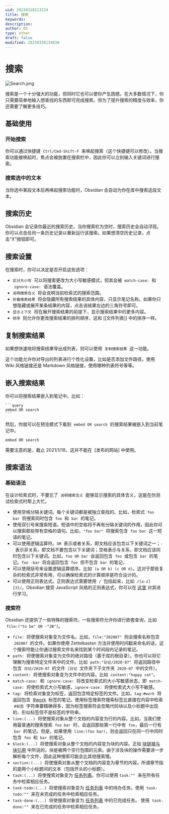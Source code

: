 ```yaml
---
uid: 20230328213324
title: 搜索
keywords: 
description: 
author: OS
type: other
draft: false
modified: 20230330134030
---
```


# 搜索

![Search.png](https://s1.vika.cn/space/2023/03/15/b3e6b41187d642efb57848c68dcdb332)

搜索是一个十分强大的功能，但同时它也可以使你产生困惑。在大多数情况下，你只需要简单地输入想查找的东西即可完成搜索。但为了提升搜索的精度与效率，你还需要了解更多技巧。

## 基础使用

### 开始搜索

你可以通过快捷键  `Ctrl/Cmd-Shift-F`  来唤起搜索（这个快捷键可以修改）。当搜索功能被唤起时，焦点会被放置在搜索栏中，因此你可以立刻输入关键词进行搜索。

### 搜索选中的文本

当你选中某段文本后再唤起搜索功能时，Obsidian 会自动为你在库中搜索这段文本。

## 搜索历史

Obsidian 会记录你最近的搜索历史。当你搜索栏为空时，搜索历史会自动浮现。你可以点击任何一条历史记录以重新运行该搜索。如果想清空历史记录，点击“X”按钮即可。

## 搜索设置

在搜索时，你可以决定是否开启这些选项：

- `区分大小写`  可以将搜索更改为大小写敏感模式，但其会被  `match-case:`  和  `ignore-case:`  语法覆盖。
- `说明搜索含义`  将会说明当前检索式的搜索范围。
- `折叠搜索结果`  将会隐藏所有搜索结果的具体内容，只显示笔记名称。如果你只想隐藏或展开某条结果的内容，点击该结果左边的三角符号即可。
- `显示上下文`  将在展开搜索结果的前提下，显示搜索结果中的更多内容。
- `排序`  则允许你更改搜索结果的排列顺序，这和 [[文件列表]] 中的排序一样。

## 复制搜索结果

如果想快速地将搜索结果导出成列表，则可以使用  `复制搜索结果`  这一功能。

这个功能允许你对导出的列表进行个性化设置，比如是否添加文件路径，使用 Wiki 风格链接还是 Markdown 风格链接，使用哪种列表符号等等。

## 嵌入搜索结果

你可以将搜索结果嵌入到笔记中。比如：

````
```query
embed OR search
```
````

然后，你就可以在预览模式下看到  `embed OR search`  的搜索结果被嵌入到当前笔记中。

```query
embed OR search
```

需要注意的是，截止 2021/1/18，这并不能在  [发布的网站] 中使用。

## 搜索语法

### 基础语法

在设计检索式时，不要忘了  `说明搜索含义`  能够显示搜索的具体含义，这能在你测试检索式时帮上大忙。

- 使用空格分隔关键词。每个关键词都是被独立查找的。比如，检索式  `foo bar`  将搜索同时包含  `foo`  和  `bar`  的笔记。
- 使用双引号来搜索短语。短语中的空格将不再有分隔关键词的作用，因此你可以搜索那些带有空格的语句。比如，`"foo bar"`  将搜索包含  `foo bar`  这一短语的笔记。
- 可以使用逻辑运算符。`OR`  表示或者关系，即文档应该包含以下关键词之一；`-`  表示非关系，即文档不要包含以下关键词；空格表示与关系，即文档应该同时包含以下关键词。比如，`foo OR bar`  会返回包含  `foo`  或包含  `bar`  的笔记。`foo -bar`  将会返回包含  `foo`  但不包含  `bar`  的笔记。
- 可以使用括号来设置逻辑运算顺序。比如  `(a OR b) (c OR d)`。这对于那些复杂的检索式非常有用，可以确保检索式的计算顺序是符合设计的。
- 可以使用正则表达式。正则表达式需要使用  `/`  包括起来，比如  `/[a-z]{3}/`。Obsidian 接受 JavaScript 风格的正则表达式，你可以在 [这里](https://developer.mozilla.org/en-US/docs/Web/JavaScript/Guide/Regular_Expressions) 对其进行学习。

### 搜索符

Obsidian 还提供了一些特殊的搜索符。一些搜索符允许你进行嵌套查询，比如  `file:("to be" OR -"2B")`。

- `file:`  将使搜索对象变为文件名。比如，`file:"202007"`  则会搜索名称包含  `202007`  的文件。如果你使用 Zettelkasten 方法并使用时间戳来命名的话，这个搜索符能让你通过搜索文件名来找到某个时间段内记录的笔记。
- `path:`  将使搜索对象变为文件的绝对路径（基于库的根目录）。你也可以将它理解为搜索特定文件夹中的文件。比如  `path:"日记/2020-07"`  将返回路径中包含  `日记/2020-07`  的文件（`日记`  文件夹下子文件夹  `2020-07`  中的文件）。
- `content:`  将使搜索对象变为文件中的内容。比如  `content:"happy cat"`。
- `match-case:`  和  `ignore-case:`  将改变检索式的大小写敏感状态，即  `match-case:`  将使检索式大小写敏感，`ignore-case:`  将使检索式大小写不敏感。
- `tag:`  将检索对象变为标签，返回包含特定标签的文件。比如，`tag:#work`  将返回包含  [#work](https://publish.obsidian.md/#work)  标签的笔记。使用标签搜索符搜索标签比直接在内容中检索  `#标签`  字符串要精确得多，因为标签搜索符会忽略代码块以及小标题中出现的、形似标签但不是标签的字符串。
- `line:(...)`  将使搜索对象从整个文档的内容变为行的内容。比如，当我们使用最普通的搜索搜索  `foo bar`  时，会返回那些第一行中有  `foo`，最后一行有  `bar`  的笔记。但是，如果使用  `line:(foo bar)`，则会返回只在同一行中同时包含  `foo`  和  `bar`  的笔记。
- `block:(...)`  将使搜索对象从整个文档的内容变为块的内容。正如 [块链接与块引用](https://publish.obsidian.md/help-zh/%E4%BD%BF%E7%94%A8%E6%8C%87%E5%8D%97/%E5%9D%97%E9%93%BE%E6%8E%A5%E4%B8%8E%E5%9D%97%E5%BC%95%E7%94%A8) 中所说的，块是被两个空行包围的元素。由于涉及块的操作需要进一步解析每个文件，因此这种搜索可能会比其他搜索慢。
- `section:(...)`  将使搜索对象从整个文档的内容变为章节的内容。所谓章节指的是两个小标题间的文本（包括开头的小标题）。
- `task:(...)`  将使搜索对象变为 [任务列表](https://publish.obsidian.md/help-zh/%E4%BD%BF%E7%94%A8%E6%8C%87%E5%8D%97/%E6%A0%BC%E5%BC%8F%E5%8C%96%E4%BD%A0%E7%9A%84%E7%AC%94%E8%AE%B0#%E4%BB%BB%E5%8A%A1%E5%88%97%E8%A1%A8)。你可以使用 `task:""`  来在所有任务中检索相应任务。
- `task-todo:(...)`  将使搜索对象变为 [任务列表](https://publish.obsidian.md/help-zh/%E4%BD%BF%E7%94%A8%E6%8C%87%E5%8D%97/%E6%A0%BC%E5%BC%8F%E5%8C%96%E4%BD%A0%E7%9A%84%E7%AC%94%E8%AE%B0#%E4%BB%BB%E5%8A%A1%E5%88%97%E8%A1%A8) 中的待办任务。使用  `task-todo:""`  来在未完成的任务中检索相应任务。
- `task-done:(...)`  将使搜索对象变为 [任务列表](https://publish.obsidian.md/help-zh/%E4%BD%BF%E7%94%A8%E6%8C%87%E5%8D%97/%E6%A0%BC%E5%BC%8F%E5%8C%96%E4%BD%A0%E7%9A%84%E7%AC%94%E8%AE%B0#%E4%BB%BB%E5%8A%A1%E5%88%97%E8%A1%A8) 中的已完成任务。 使用  `task-done:""`  来在已完成的任务中检索相应任务。
